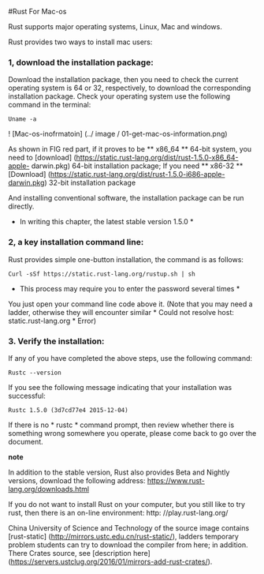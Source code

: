 #Rust For Mac-os

Rust supports major operating systems, Linux, Mac and windows.

Rust provides two ways to install mac users:

### 1, download the installation package:

Download the installation package, then you need to check the current operating system is 64 or 32, respectively, to download the corresponding installation package.
Check your operating system use the following command in the terminal:

`Uname -a`

! [Mac-os-inofrmatoin] (../ image / 01-get-mac-os-information.png)

As shown in FIG red part, if it proves to be ** x86_64 ** 64-bit system, you need to [download] (https://static.rust-lang.org/dist/rust-1.5.0-x86_64-apple- darwin.pkg) 64-bit installation package;
If you need ** x86-32 ** [Download] (https://static.rust-lang.org/dist/rust-1.5.0-i686-apple-darwin.pkg) 32-bit installation package

And installing conventional software, the installation package can be run directly.


* In writing this chapter, the latest stable version 1.5.0 *

### 2, a key installation command line:
Rust provides simple one-button installation, the command is as follows:

`Curl -sSf https://static.rust-lang.org/rustup.sh | sh`

* This process may require you to enter the password several times *

You just open your command line code above it. (Note that you may need a ladder, otherwise they will encounter similar * Could not resolve host: static.rust-lang.org * Error)

### 3. Verify the installation:
If any of you have completed the above steps, use the following command:

`Rustc --version`

If you see the following message indicating that your installation was successful:

`Rustc 1.5.0 (3d7cd77e4 2015-12-04)`

If there is no * rustc * command prompt, then review whether there is something wrong somewhere you operate, please come back to go over the document.

**note**

In addition to the stable version, Rust also provides Beta and Nightly versions, download the following address:
https://www.rust-lang.org/downloads.html

If you do not want to install Rust on your computer, but you still like to try rust, then there is an on-line environment: http: //play.rust-lang.org/

China University of Science and Technology of the source image contains [rust-static] (http://mirrors.ustc.edu.cn/rust-static/), ladders temporary problem students can try to download the compiler from here; in addition. There Crates source, see [description here] (https://servers.ustclug.org/2016/01/mirrors-add-rust-crates/).
